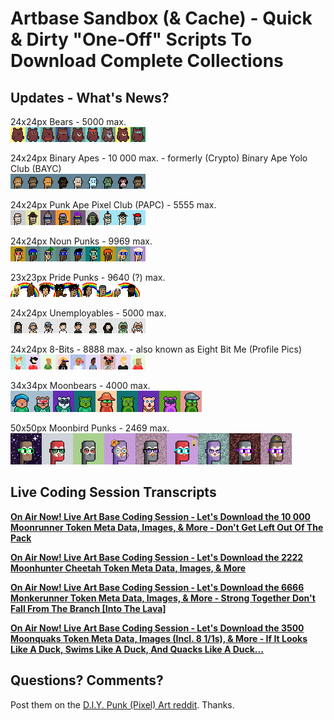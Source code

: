 # Artbase Sandbox (& Cache) - Quick & Dirty "One-Off" Scripts To Download Complete Collections



## Updates - What's News?

<!-- punk style -->

24x24px Bears  - 5000 max. <br>
![](i/etherbears-strip.png)


24x24px Binary Apes - 10 000 max. - formerly (Crypto) Binary Ape Yolo Club (BAYC)  <br>
![](i/binaryapes-strip.png)

24x24px Punk Ape Pixel Club (PAPC) - 5555 max.  <br>
![](i/papc-punk-ape-pixel-club-strip.png)


24x24px Noun Punks - 9969 max. <br>
![](i/nounpunks-strip.png)


23x23px Pride Punks - 9640 (?) max. <br>
![](i/pridepunks2018-strip.png)


<!-- 8-bit style -->

24x24px Unemployables - 5000 max. <br>
![](i/unemployables-strip.png)


24x24px 8-Bits - 8888 max.   - also known as Eight Bit Me (Profile Pics)<br>
![](i/eightbitme-strip.png)



<!-- moonbird style -->

34x34px Moonbears - 4000 max. <br>
![](i/moonbears-nft-strip.png)


50x50px Moonbird Punks - 2469 max.  <br>
![](i/moonbirdpunks-strip.png)



## Live Coding Session Transcripts

[**On Air Now! Live Art Base Coding Session - Let's Download the 10 000 Moonrunner Token Meta Data, Images, & More - Don't Get Left Out Of The Pack**](moonrunners)

[**On Air Now! Live Art Base Coding Session - Let's Download the 2222 Moonhunter Cheetah Token Meta Data, Images, & More**](moon-hunters)

[**On Air Now! Live Art Base Coding Session - Let's Download the 6666 Monkerunner Token Meta Data, Images, & More - Strong Together Don't Fall From The Branch [Into The Lava]**](monkerunners)

[**On Air Now! Live Art Base Coding Session - Let's Download the 3500 Moonquaks Token Meta Data, Images (Incl. 8 1/1s), & More - If It Looks Like A Duck, Swims Like A Duck, And Quacks Like A Duck...**](moonquaks)





## Questions? Comments?

Post them on the [D.I.Y. Punk (Pixel) Art reddit](https://old.reddit.com/r/DIYPunkArt). Thanks.

